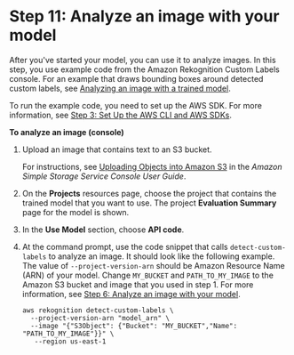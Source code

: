 # Step 11: Analyze an image with your model<a name="tutorial-step-get-a-prediction"></a>

After you've started your model, you can use it to analyze images\. In this step, you use example code from the Amazon Rekognition Custom Labels console\. For an example that draws bounding boxes around detected custom labels, see [Analyzing an image with a trained model](detecting-custom-labels.md)\.

To run the example code, you need to set up the AWS SDK\. For more information, see [Step 3: Set Up the AWS CLI and AWS SDKs](su-awscli-sdk.md)\.

**To analyze an image \(console\)**

1. Upload an image that contains text to an S3 bucket\. 

   For instructions, see [Uploading Objects into Amazon S3](https://docs.aws.amazon.com/AmazonS3/latest/user-guide/UploadingObjectsintoAmazonS3.html) in the *Amazon Simple Storage Service Console User Guide*\.

1. On the **Projects** resources page, choose the project that contains the trained model that you want to use\. The project **Evaluation Summary** page for the model is shown\. 

1. In the **Use Model** section, choose **API code**\. 

1. At the command prompt, use the code snippet that calls `detect-custom-labels` to analyze an image\. It should look like the following example\. The value of `--project-version-arn` should be Amazon Resource Name \(ARN\) of your model\. Change `MY_BUCKET` and `PATH_TO_MY_IMAGE` to the Amazon S3 bucket and image that you used in step 1\. For more information, see [Step 6: Analyze an image with your model](tutorial-step-detect-custom-label-cli.md)\. 

   ```
   aws rekognition detect-custom-labels \
     --project-version-arn "model_arn" \
     --image "{"S3Object": {"Bucket": "MY_BUCKET","Name": "PATH_TO_MY_IMAGE"}}" \
      --region us-east-1
   ```